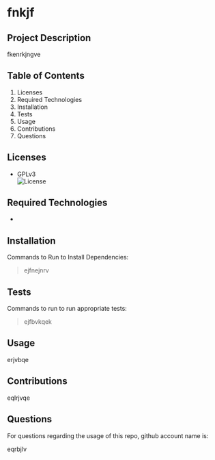 
# fnkjf

## Project Description

fkenrkjngve


## Table of Contents

  1. Licenses
  2. Required Technologies
  3. Installation
  4. Tests
  5. Usage
  6. Contributions
  7. Questions


## Licenses

  * GPLv3  
  ![License](https://img.shields.io/badge/license-GPLv3-yellow.svg)


## Required Technologies

  * 


## Installation

Commands to Run to Install Dependencies:

>ejfnejnrv


## Tests

Commands to run to run appropriate tests:

>ejfbvkqek


## Usage

erjvbqe


## Contributions

eqlrjvqe


## Questions

For questions regarding the usage of this repo, github account name is:

eqrbjlv

